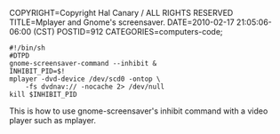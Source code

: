 COPYRIGHT=Copyright Hal Canary / ALL RIGHTS RESERVED
TITLE=Mplayer and Gnome's screensaver.
DATE=2010-02-17 21:05:06-06:00 (CST)
POSTID=912
CATEGORIES=computers-code;

    #!/bin/sh
    #DTPD
    gnome-screensaver-command --inhibit &
    INHIBIT_PID=$!
    mplayer -dvd-device /dev/scd0 -ontop \
    	-fs dvdnav:// -nocache 2> /dev/null
    kill $INHIBIT_PID

This is how to use gnome-screensaver's inhibit command with a video player such as mplayer.
